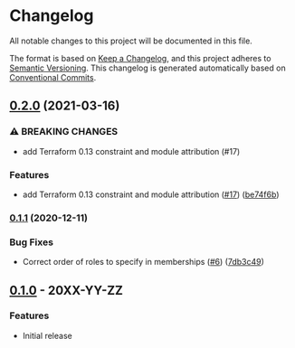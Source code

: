 # Changelog

All notable changes to this project will be documented in this file.

The format is based on
[Keep a Changelog](https://keepachangelog.com/en/1.0.0/),
and this project adheres to
[Semantic Versioning](https://semver.org/spec/v2.0.0.html).
This changelog is generated automatically based on [Conventional Commits](https://www.conventionalcommits.org/en/v1.0.0/).

## [0.2.0](https://www.github.com/terraform-google-modules/terraform-google-group/compare/v0.1.1...v0.2.0) (2021-03-16)


### ⚠ BREAKING CHANGES

* add Terraform 0.13 constraint and module attribution (#17)

### Features

* add Terraform 0.13 constraint and module attribution ([#17](https://www.github.com/terraform-google-modules/terraform-google-group/issues/17)) ([be74f6b](https://www.github.com/terraform-google-modules/terraform-google-group/commit/be74f6be2df28ad05070646604b6645908957efa))

### [0.1.1](https://www.github.com/terraform-google-modules/terraform-google-group/compare/v0.1.0...v0.1.1) (2020-12-11)


### Bug Fixes

* Correct order of roles to specify in memberships ([#6](https://www.github.com/terraform-google-modules/terraform-google-group/issues/6)) ([7db3c49](https://www.github.com/terraform-google-modules/terraform-google-group/commit/7db3c49bc31cbbe3c9fdb75962289058ce00985b))

## [0.1.0](https://github.com/terraform-google-modules/terraform-google-group/releases/tag/v0.1.0) - 20XX-YY-ZZ

### Features

- Initial release

[0.1.0]: https://github.com/terraform-google-modules/terraform-google-group/releases/tag/v0.1.0

